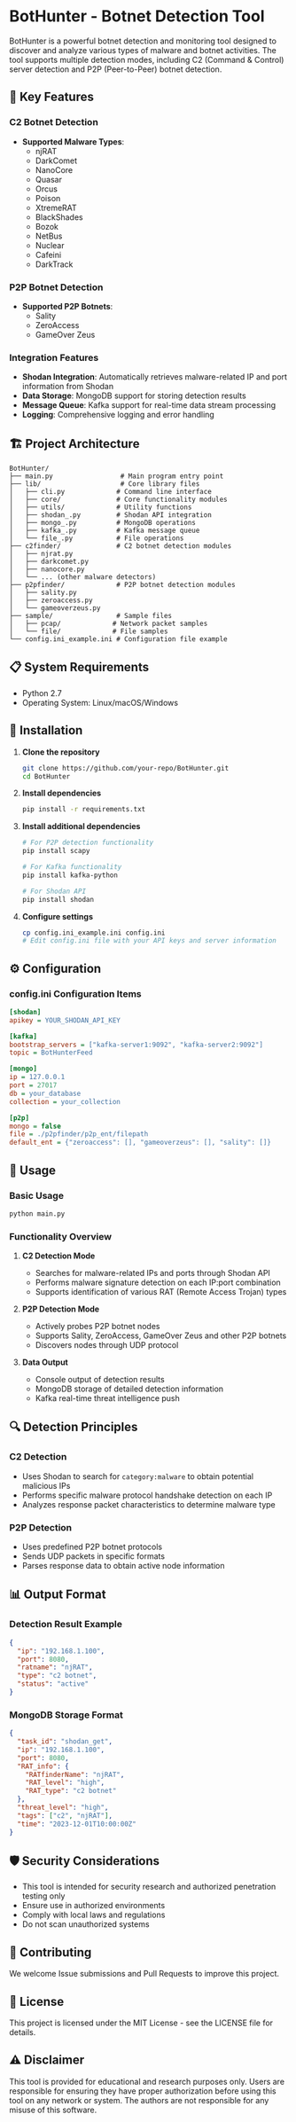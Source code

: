 # BotHunter - Botnet Detection Tool

BotHunter is a powerful botnet detection and monitoring tool designed to discover and analyze various types of malware and botnet activities. The tool supports multiple detection modes, including C2 (Command & Control) server detection and P2P (Peer-to-Peer) botnet detection.

## 🎯 Key Features

### C2 Botnet Detection
- **Supported Malware Types**:
  - njRAT
  - DarkComet
  - NanoCore
  - Quasar
  - Orcus
  - Poison
  - XtremeRAT
  - BlackShades
  - Bozok
  - NetBus
  - Nuclear
  - Cafeini
  - DarkTrack

### P2P Botnet Detection
- **Supported P2P Botnets**:
  - Sality
  - ZeroAccess
  - GameOver Zeus

### Integration Features
- **Shodan Integration**: Automatically retrieves malware-related IP and port information from Shodan
- **Data Storage**: MongoDB support for storing detection results
- **Message Queue**: Kafka support for real-time data stream processing
- **Logging**: Comprehensive logging and error handling

## 🏗️ Project Architecture

```
BotHunter/
├── main.py                 # Main program entry point
├── lib/                    # Core library files
│   ├── cli.py             # Command line interface
│   ├── core/              # Core functionality modules
│   ├── utils/             # Utility functions
│   ├── shodan_.py         # Shodan API integration
│   ├── mongo_.py          # MongoDB operations
│   ├── kafka_.py          # Kafka message queue
│   └── file_.py           # File operations
├── c2finder/              # C2 botnet detection modules
│   ├── njrat.py
│   ├── darkcomet.py
│   ├── nanocore.py
│   └── ... (other malware detectors)
├── p2pfinder/             # P2P botnet detection modules
│   ├── sality.py
│   ├── zeroaccess.py
│   └── gameoverzeus.py
├── sample/                # Sample files
│   ├── pcap/             # Network packet samples
│   └── file/             # File samples
└── config.ini_example.ini # Configuration file example
```

## 📋 System Requirements

- Python 2.7
- Operating System: Linux/macOS/Windows

## 🔧 Installation

1. **Clone the repository**
   ```bash
   git clone https://github.com/your-repo/BotHunter.git
   cd BotHunter
   ```

2. **Install dependencies**
   ```bash
   pip install -r requirements.txt
   ```

3. **Install additional dependencies**
   ```bash
   # For P2P detection functionality
   pip install scapy
   
   # For Kafka functionality
   pip install kafka-python
   
   # For Shodan API
   pip install shodan
   ```

4. **Configure settings**
   ```bash
   cp config.ini_example.ini config.ini
   # Edit config.ini file with your API keys and server information
   ```

## ⚙️ Configuration

### config.ini Configuration Items

```ini
[shodan]
apikey = YOUR_SHODAN_API_KEY

[kafka]
bootstrap_servers = ["kafka-server1:9092", "kafka-server2:9092"]
topic = BotHunterFeed

[mongo]
ip = 127.0.0.1
port = 27017
db = your_database
collection = your_collection

[p2p]
mongo = false
file = ./p2pfinder/p2p_ent/filepath
default_ent = {"zeroaccess": [], "gameoverzeus": [], "sality": []}
```

## 🚀 Usage

### Basic Usage

```bash
python main.py
```

### Functionality Overview

1. **C2 Detection Mode**
   - Searches for malware-related IPs and ports through Shodan API
   - Performs malware signature detection on each IP:port combination
   - Supports identification of various RAT (Remote Access Trojan) types

2. **P2P Detection Mode**
   - Actively probes P2P botnet nodes
   - Supports Sality, ZeroAccess, GameOver Zeus and other P2P botnets
   - Discovers nodes through UDP protocol

3. **Data Output**
   - Console output of detection results
   - MongoDB storage of detailed detection information
   - Kafka real-time threat intelligence push

## 🔍 Detection Principles

### C2 Detection
- Uses Shodan to search for `category:malware` to obtain potential malicious IPs
- Performs specific malware protocol handshake detection on each IP
- Analyzes response packet characteristics to determine malware type

### P2P Detection
- Uses predefined P2P botnet protocols
- Sends UDP packets in specific formats
- Parses response data to obtain active node information

## 📊 Output Format

### Detection Result Example
```json
{
  "ip": "192.168.1.100",
  "port": 8080,
  "ratname": "njRAT",
  "type": "c2 botnet",
  "status": "active"
}
```

### MongoDB Storage Format
```json
{
  "task_id": "shodan_get",
  "ip": "192.168.1.100",
  "port": 8080,
  "RAT_info": {
    "RATfinderName": "njRAT",
    "RAT_level": "high",
    "RAT_type": "c2 botnet"
  },
  "threat_level": "high",
  "tags": ["c2", "njRAT"],
  "time": "2023-12-01T10:00:00Z"
}
```

## 🛡️ Security Considerations

- This tool is intended for security research and authorized penetration testing only
- Ensure use in authorized environments
- Comply with local laws and regulations
- Do not scan unauthorized systems

## 🤝 Contributing

We welcome Issue submissions and Pull Requests to improve this project.

## 📝 License

This project is licensed under the MIT License - see the LICENSE file for details.

## ⚠️ Disclaimer

This tool is provided for educational and research purposes only. Users are responsible for ensuring they have proper authorization before using this tool on any network or system. The authors are not responsible for any misuse of this software. 